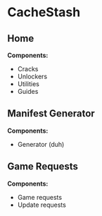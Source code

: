 # CacheStash

## Home
**Components:**
- Cracks
- Unlockers
- Utilities
- Guides

## Manifest Generator
**Components:**
- Generator (duh)

## Game Requests
**Components:**
- Game requests
- Update requests